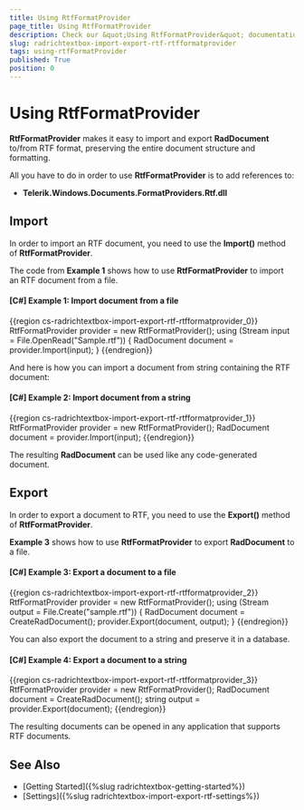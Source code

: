 ```yaml
---
title: Using RtfFormatProvider
page_title: Using RtfFormatProvider
description: Check our &quot;Using RtfFormatProvider&quot; documentation article for the RadRichTextBox {{ site.framework_name }} control.
slug: radrichtextbox-import-export-rtf-rtfformatprovider
tags: using-rtfFormatProvider
published: True
position: 0
---
```


# Using RtfFormatProvider



__RtfFormatProvider__ makes it easy to import and export __RadDocument__ to/from RTF format, preserving the entire document structure and formatting.
      

All you have to do in order to use __RtfFormatProvider__ is to add references to:
      
* __Telerik.Windows.Documents.FormatProviders.Rtf.dll__
  
## Import

In order to import an RTF document, you need to use the __Import()__ method of __RtfFormatProvider__.
    
The code from __Example 1__ shows how to use __RtfFormatProvider__ to import an RTF document from a file.
     
#### __[C#] Example 1: Import document from a file__

{{region cs-radrichtextbox-import-export-rtf-rtfformatprovider_0}}
    RtfFormatProvider provider = new RtfFormatProvider();
    using (Stream input = File.OpenRead("Sample.rtf"))
    {
        RadDocument document = provider.Import(input);
    }
{{endregion}}

And here is how you can import a document from string containing the RTF document:

#### __[C#] Example 2: Import document from a string__

{{region cs-radrichtextbox-import-export-rtf-rtfformatprovider_1}}
    RtfFormatProvider provider = new RtfFormatProvider();
    RadDocument document = provider.Import(input);
{{endregion}}

The resulting __RadDocument__ can be used like any code-generated document.
 
## Export

In order to export a document to RTF, you need to use the __Export()__ method of __RtfFormatProvider__.
        
__Example 3__ shows how to use __RtfFormatProvider__ to export __RadDocument__ to a file.

#### __[C#] Example 3: Export a document to a file__

{{region cs-radrichtextbox-import-export-rtf-rtfformatprovider_2}}
    RtfFormatProvider provider = new RtfFormatProvider();
    using (Stream output = File.Create("sample.rtf"))
    {
        RadDocument document = CreateRadDocument();
        provider.Export(document, output);
    }
{{endregion}}

You can also export the document to a string and preserve it in a database.

#### __[C#] Example 4: Export a document to a string__

{{region cs-radrichtextbox-import-export-rtf-rtfformatprovider_3}}
    RtfFormatProvider provider = new RtfFormatProvider();
    RadDocument document = CreateRadDocument();
    string output = provider.Export(document);
{{endregion}}

The resulting documents can be opened in any application that supports RTF documents.

## See Also

 * [Getting Started]({%slug radrichtextbox-getting-started%})
 * [Settings]({%slug radrichtextbox-import-export-rtf-settings%})
